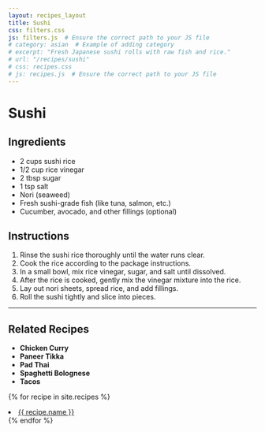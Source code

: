 ```yaml
---
layout: recipes_layout
title: Sushi
css: filters.css
js: filters.js  # Ensure the correct path to your JS file
# category: asian  # Example of adding category
# excerpt: "Fresh Japanese sushi rolls with raw fish and rice."
# url: "/recipes/sushi"
# css: recipes.css
# js: recipes.js  # Ensure the correct path to your JS file
---
```

<!-- Ensure proper path -->
<!-- <script src="{{ '/assets/js/recipes.js' | relative_url }}"></script>   -->

<!-- Ensure recipes are accessible in this page -->
<!-- <script>
  const recipes = {{ site.recipes | jsonify }};  // Pass recipes to the page
  console.log(recipes);
</script> -->

<!-- <script type="module">
  import { recipes } from '/../assets/js/recipes_list.js';
  
  // Ensure the function is scoped properly
  document.addEventListener('DOMContentLoaded', () => {
    function showSuggestions(query) {
      const suggestionsList = document.getElementById('suggestions');
      suggestionsList.innerHTML = ''; // Clear previous suggestions

      if (query.length === 0) return;

      const suggestions = recipes.filter(recipe => recipe.name.toLowerCase().includes(query.toLowerCase()));

      suggestions.forEach(suggestion => {
        const li = document.createElement('li');
        li.textContent = suggestion.name;
        li.onclick = () => {
          window.location.href = suggestion.url;  // Redirect to recipe page
        };
        suggestionsList.appendChild(li);
      });
    }

    document.getElementById('search-bar').addEventListener('input', (event) => {
      showSuggestions(event.target.value);
    });
  });
</script>

{% if page.js %}
<script src="{{ '/assets/js/' | relative_url }}{{ page.js }}"></script>
{% endif %} -->

# Sushi

<!-- # Sushi Recipe -->

## Ingredients

- 2 cups sushi rice
- 1/2 cup rice vinegar
- 2 tbsp sugar
- 1 tsp salt
- Nori (seaweed)
- Fresh sushi-grade fish (like tuna, salmon, etc.)
- Cucumber, avocado, and other fillings (optional)

## Instructions

1. Rinse the sushi rice thoroughly until the water runs clear.
2. Cook the rice according to the package instructions.
3. In a small bowl, mix rice vinegar, sugar, and salt until dissolved.
4. After the rice is cooked, gently mix the vinegar mixture into the rice.
5. Lay out nori sheets, spread rice, and add fillings.
6. Roll the sushi tightly and slice into pieces.

---

## Related Recipes

- **Chicken Curry**
- **Paneer Tikka**
- **Pad Thai**
- **Spaghetti Bolognese**
- **Tacos**

{% for recipe in site.recipes %}
  <li><a href="{{ recipe.url }}">{{ recipe.name }}</a></li>
{% endfor %}